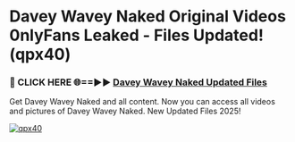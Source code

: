 # Davey Wavey Naked Original Videos 0nlyFans Leaked - Files Updated! (qpx40)

<h3>🔴 CLICK HERE 🌐==►► <a href="https://tinyurl.com/up5wt9bj" rel="nofollow">Davey Wavey Naked Updated Files</a></h3>

Get Davey Wavey Naked and all content. Now you can access all videos and pictures of Davey Wavey Naked. New Updated Files 2025!

[![qpx40](https://i.imgur.com/ABiUzMV.gif)](https://tinyurl.com/up5wt9bj)

